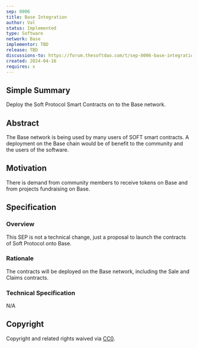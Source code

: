 ```yaml
---
sep: 0006
title: Base Integration
author: Val
status: Implemented
type: Software
network: Base
implementor: TBD
release: TBD
discussions-to: https://forum.thesoftdao.com/t/sep-0006-base-integration/10766
created: 2024-04-16
requires: x
---
```


## Simple Summary

Deploy the Soft Protocol Smart Contracts on to the Base network.

## Abstract

<!--A short (~200 word) description of the proposed change, the abstract should clearly describe the proposed change. This is what *will* be done if the SEP is implemented, not *why* it should be done or *how* it will be done. If the SEP proposes deploying a new contract, write, "we propose to deploy a new contract that will do x".-->

The Base network is being used by many users of SOFT smart contracts. A deployment on the Base chain would be of benefit to the community and the users of the software.

## Motivation

<!--This is the problem statement. This is the *why* of the SEP. It should clearly explain *why* the current state of the protocol is inadequate.  It is critical that you explain *why* the change is needed, if the SEP proposes changing how something is calculated, you must address *why* the current calculation is innaccurate or wrong. This is not the place to describe how the SEP will address the issue!-->

There is demand from community members to receive tokens on Base and from projects fundraising on Base.

## Specification

<!--The specification should describe the syntax and semantics of any new feature, there are five sections
1. Overview
2. Rationale
3. Technical Specification
4. Test Cases
5. Configurable Values
-->

### Overview

<!--This is a high level overview of *how* the SEP will solve the problem. The overview should clearly describe how the new feature will be implemented.-->

This SEP is not a technical change, just a proposal to launch the contracts of Soft Protocol onto Base.

### Rationale

<!--This is where you explain the reasoning behind how you propose to solve the problem. Why did you propose to implement the change in this way, what were the considerations and trade-offs. The rationale fleshes out what motivated the design and why particular design decisions were made. It should describe alternate designs that were considered and related work. The rationale may also provide evidence of consensus within the community, and should discuss important objections or concerns raised during discussion.-->

The contracts will be deployed on the Base network, including the Sale and Claims contracts.


### Technical Specification

<!--The technical specification should outline the public API of the changes proposed. That is, changes to any of the interfaces Soft currently exposes or the creations of new ones.-->

N/A

## Copyright

Copyright and related rights waived via [CC0](https://creativecommons.org/publicdomain/zero/1.0/).
